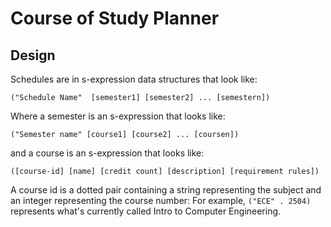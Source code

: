# Course of Study Planner #

## Design ##

Schedules are in s-expression data structures that look like:

    ("Schedule Name"  [semester1] [semester2] ... [semestern])

Where a semester is an s-expression that looks like:

    ("Semester name" [course1] [course2] ... [coursen])

and a course is an s-expression that looks like:

    ([course-id] [name] [credit count] [description] [requirement rules])

A course id is a dotted pair containing a string representing the subject
and an integer representing the course number: For example, `("ECE" . 2504)` 
represents what's currently called Intro to Computer Engineering.
